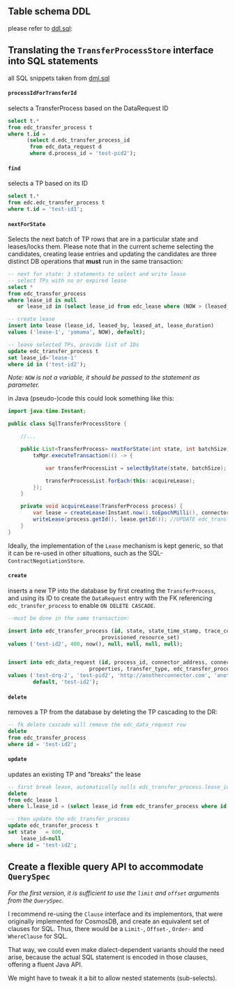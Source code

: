 ## Table schema DDL

please refer to [ddl.sql](./ddl.sql):

## Translating the `TransferProcessStore` interface into SQL statements

all SQL snippets taken from [dml.sql](dml.sql)

#### `processIdForTransferId`

selects a TransferProcess based on the DataRequest ID

```sql
select t.*
from edc_transfer_process t
where t.id =
      (select d.edc_transfer_process_id
       from edc_data_request d
       where d.process_id = 'test-pid2');
```

#### `find`

selects a TP based on its ID

```sql
select t.*
from edc.edc_transfer_process t
where t.id = 'test-id1';
```

#### `nextForState`

Selects the next batch of TP rows that are in a particular state and leases/locks them. Please note that in the current
scheme selecting the candidates, creating lease entries and updating the candidates are three distinct DB operations
that **must** run in the same transaction:

```sql
-- next for state: 3 statements to select and write lease
-- select TPs with no or expired lease
select *
from edc_transfer_process
where lease_id is null
   or lease_id in (select lease_id from edc_lease where (NOW > (leased_at + edc_lease.lease_duration));

-- create lease
insert into lease (lease_id, leased_by, leased_at, lease_duration)
values ('lease-1', 'yomama', NOW), default);

-- lease selected TPs, provide list of IDs
update edc_transfer_process t
set lease_id='lease-1'
where id in ('test-id2');
```

_Note: `NOW` is not a variable, it should be passed to the statement as parameter._

in Java (pseudo-)code this could look something like this:

```java
import java.time.Instant;

public class SqlTransferProcessStore {

    //...

    public List<TransferProcess> nextForState(int state, int batchSize) {
        txMgr.executeTransaction(() -> {

            var transferProcessList = selectByState(state, batchSize); // must skip currently leased ones

            transferProcessList.forEach(this::acquireLease);
        });
    }

    private void acquireLease(TransferProcess process) {
        var lease = createLease(Instant.now().toEpochMilli(), connectorId); //create lease in DB, returns object
        writeLease(process.getId(), lease.getId()); //UPDATE edc_transfer_process SET lease_id=ID where id=TPID
    }
}
```

Ideally, the implementation of the `Lease` mechanism is kept generic, so that it can be re-used in other situations,
such as the SQL-`ContractNegotiationStore`.

#### `create`

inserts a new TP into the database by first creating the `TransferProcess`, and using its ID to create the `DataRequest`
entry with the FK referencing `edc_transfer_process` to enable `ON DELETE CASCADE`.

```sql
--must be done in the same transaction:

insert into edc_transfer_process (id, state, state_time_stamp, trace_context, error_detail, resource_manifest,
                              provisioned_resource_set)
values ('test-id2', 400, now(), null, null, null, null);


insert into edc_data_request (id, process_id, connector_address, connector_id, asset_id, contract_id, data_destination,
                          properties, transfer_type, edc_transfer_process_id)
values ('test-drq-2', 'test-pid2', 'http://anotherconnector.com', 'anotherconnector', 'asset2', 'contract2', '{}', null,
        default, 'test-id2');
```

#### `delete`

removes a TP from the database by deleting the TP cascading to the DR:

```sql
-- fk delete cascade will remove the edc_data_request row
delete
from edc_transfer_process
where id = 'test-id2';
```

#### `update`

updates an existing TP and "breaks" the lease

```sql
-- first break lease, automatically nulls edc_transfer_process.lease_id
delete
from edc_lease l
where l.lease_id = (select lease_id from edc_transfer_process where id = 'test-id2');

-- then update the edc_transfer_process
update edc_transfer_process t
set state   = 800,
    lease_id=null
where id = 'test-id2';
```

## Create a flexible query API to accommodate `QuerySpec`

_For the first version, it is sufficient to use the `limit` and `offset` arguments from the `QuerySpec`._

I recommend re-using the `Clause` interface and its implementors, that were originally implemented for CosmosDB, and
create an equivalent set of clauses for SQL. Thus, there would be a `Limit-`, `Offset-`, `Order-` and `WhereClause` for
SQL.

That way, we could even make dialect-dependent variants should the need arise, because the actual SQL statement is
encoded in those clauses, offering a fluent Java API.

We might have to tweak it a bit to allow nested statements (sub-selects).